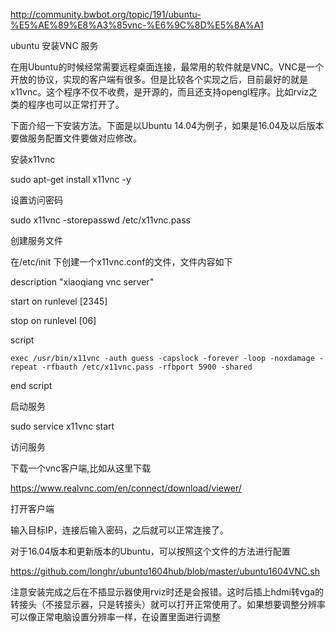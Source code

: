 ﻿http://community.bwbot.org/topic/191/ubuntu-%E5%AE%89%E8%A3%85vnc-%E6%9C%8D%E5%8A%A1

ubuntu 安装VNC 服务

 
在用Ubuntu的时候经常需要远程桌面连接，最常用的软件就是VNC。VNC是一个开放的协议，实现的客户端有很多。但是比较各个实现之后，目前最好的就是x11vnc。这个程序不仅不收费，是开源的，而且还支持opengl程序。比如rviz之类的程序也可以正常打开了。

下面介绍一下安装方法。下面是以Ubuntu 14.04为例子，如果是16.04及以后版本要做服务配置文件要做对应修改。

安装x11vnc

sudo apt-get install x11vnc -y

设置访问密码

sudo x11vnc -storepasswd /etc/x11vnc.pass 

创建服务文件

在/etc/init 下创建一个x11vnc.conf的文件，文件内容如下

description "xiaoqiang vnc server"

start on runlevel [2345]

stop on runlevel [06]

script

    exec /usr/bin/x11vnc -auth guess -capslock -forever -loop -noxdamage -repeat -rfbauth /etc/x11vnc.pass -rfbport 5900 -shared

end script

启动服务

sudo service x11vnc start

访问服务

下载一个vnc客户端,比如从这里下载

https://www.realvnc.com/en/connect/download/viewer/

打开客户端

输入目标IP，连接后输入密码，之后就可以正常连接了。

对于16.04版本和更新版本的Ubuntu，可以按照这个文件的方法进行配置

https://github.com/longhr/ubuntu1604hub/blob/master/ubuntu1604VNC.sh

注意安装完成之后在不插显示器使用rviz时还是会报错。这时后插上hdmi转vga的转接头（不接显示器，只是转接头）就可以打开正常使用了。如果想要调整分辨率可以像正常电脑设置分辨率一样，在设置里面进行调整